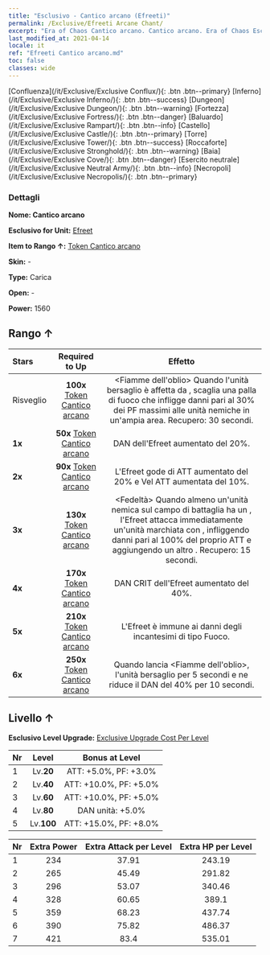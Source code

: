 ```yaml
---
title: "Esclusivo - Cantico arcano (Efreeti)"
permalink: /Exclusive/Efreeti Arcane Chant/
excerpt: "Era of Chaos Cantico arcano. Cantico arcano. Era of Chaos Esclusivo Cantico arcano. Efreet Esclusivo."
last_modified_at: 2021-04-14
locale: it
ref: "Efreeti Cantico arcano.md"
toc: false
classes: wide
---
```

 [Confluenza](/it/Exclusive/Exclusive Conflux/){: .btn .btn--primary} [Inferno](/it/Exclusive/Exclusive Inferno/){: .btn .btn--success} [Dungeon](/it/Exclusive/Exclusive Dungeon/){: .btn .btn--warning} [Fortezza](/it/Exclusive/Exclusive Fortress/){: .btn .btn--danger} [Baluardo](/it/Exclusive/Exclusive Rampart/){: .btn .btn--info} [Castello](/it/Exclusive/Exclusive Castle/){: .btn .btn--primary} [Torre](/it/Exclusive/Exclusive Tower/){: .btn .btn--success} [Roccaforte](/it/Exclusive/Exclusive Stronghold/){: .btn .btn--warning} [Baia](/it/Exclusive/Exclusive Cove/){: .btn .btn--danger} [Esercito neutrale](/it/Exclusive/Exclusive Neutral Army/){: .btn .btn--info} [Necropoli](/it/Exclusive/Exclusive Necropolis/){: .btn .btn--primary} 

### Dettagli
 **Nome: Cantico arcano** 

 **Esclusivo for Unit:** [Efreet](/it/units/Efreeti/) 

 **Item to Rango ↑:** [Token Cantico arcano](/it/Items/con_915/)

 **Skin:** -

 **Type:** Carica

 **Open:** -

 **Power:** 1560

## Rango ↑

  |     Stars    |  Required to Up | Effetto |
  |:-------------|:---------------:|:---------------:|
  |  Risveglio  | **100x** [Token Cantico arcano](/it/Items/con_915/) | <Fiamme dell'oblio> Quando l'unità bersaglio è affetta da <Combustione>, scaglia una palla di fuoco che infligge danni pari al 30% dei PF massimi alle unità nemiche in un'ampia area. Recupero: 30 secondi. |
  | **1x** <i class="fas fa-star"/> | **50x** [Token Cantico arcano](/it/Items/con_915/) | DAN dell'Efreet aumentato del 20%. |
  | **2x** <i class="fas fa-star"/> | **90x** [Token Cantico arcano](/it/Items/con_915/) | L'Efreet gode di ATT aumentato del 20% e Vel ATT aumentata del 10%. |
  | **3x** <i class="fas fa-star"/> | **130x** [Token Cantico arcano](/it/Items/con_915/) | <Fedeltà> Quando almeno un'unità nemica sul campo di battaglia ha un <Marchio infernale>, l'Efreet attacca immediatamente un'unità marchiata con <Fuoco infernale>, infliggendo danni pari al 100% del proprio ATT e aggiungendo un altro <Marchio infernale>. Recupero: 15 secondi. |
  | **4x** <i class="fas fa-star"/> | **170x** [Token Cantico arcano](/it/Items/con_915/) | DAN CRIT dell'Efreet aumentato del 40%. |
  | **5x** <i class="fas fa-star"/> | **210x** [Token Cantico arcano](/it/Items/con_915/) | L'Efreet è immune ai danni degli incantesimi di tipo Fuoco. |
  | **6x** <i class="fas fa-star"/> | **250x** [Token Cantico arcano](/it/Items/con_915/) | Quando lancia <Fiamme dell'oblio>, <stordisce> l'unità bersaglio per 5 secondi e ne riduce il DAN del 40% per 10 secondi. |


## Livello ↑
 **Esclusivo Level Upgrade:** [Exclusive Upgrade Cost Per Level](/Exclusive/ExclusiveUpgradeCostPerLevel/)

  |  Nr  |   Level  | Bonus at Level |
  |:-----|:--------:|:--------------:|
  | 1 | Lv.**20** | ATT: +5.0%, PF: +3.0% |
  | 2 | Lv.**40** | ATT: +10.0%, PF: +5.0% |
  | 3 | Lv.**60** | ATT: +10.0%, PF: +5.0% |
  | 4 | Lv.**80** | DAN unità: +5.0% |
  | 5 | Lv.**100** | ATT: +15.0%, PF: +8.0% |


  |  Nr  |  Extra Power | Extra Attack per Level | Extra HP per Level |
  |:-----|:--------:|:--------:|:--------:|
  | 1 | 234 | 37.91 | 243.19 |
  | 2 | 265 | 45.49 | 291.82 |
  | 3 | 296 | 53.07 | 340.46 |
  | 4 | 328 | 60.65 | 389.1 |
  | 5 | 359 | 68.23 | 437.74 |
  | 6 | 390 | 75.82 | 486.37 |
  | 7 | 421 | 83.4 | 535.01 |


